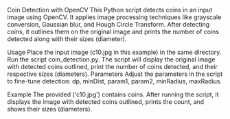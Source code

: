 Coin Detection with OpenCV
This Python script detects coins in an input image using OpenCV. 
It applies image processing techniques like grayscale conversion, Gaussian blur, and Hough Circle Transform. 
After detecting coins, it outlines them on the original image and prints the number of coins detected along with their sizes (diameter).

Usage
Place the input image (c10.jpg in this example) in the same directory.
Run the script coin_detection.py.
The script will display the original image with detected coins outlined, print the number of coins detected, and their respective sizes (diameters).
Parameters
Adjust the parameters in the script to fine-tune detection:
dp,
minDist,
param1,
param2,
minRadius,
maxRadius.

Example
The provided ('c10.jpg') contains coins. After running the script, it displays the image with detected coins outlined, prints the count, and shows their sizes (diameters).
